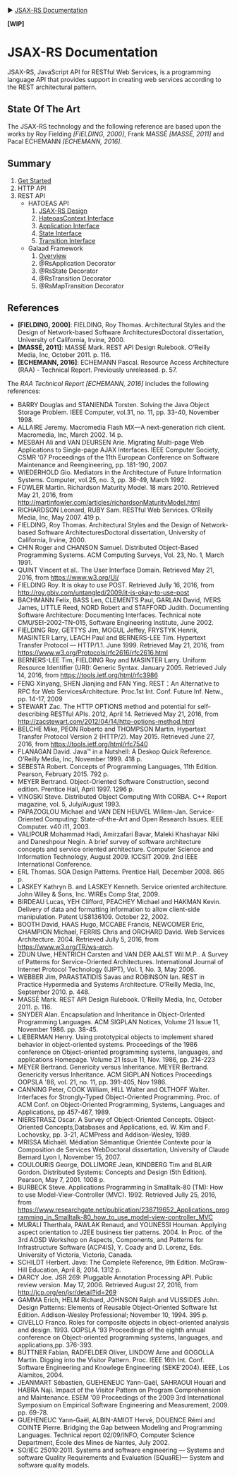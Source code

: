 :arrow_forward: [JSAX-RS Documentation](./jsax-rs-reference.md)

**[WIP]**

# JSAX-RS Documentation

JSAX-RS, JavaScript API for RESTful Web Services, is a programming language API that provides support in creating web services according to the REST architectural pattern.

## State Of The Art

The JSAX-RS technology and the following reference are based upon the works by Roy Fielding _[FIELDING, 2000]_, Frank MASSÉ _[MASSÉ, 2011]_ and Pacal ECHEMANN _[ECHEMANN, 2016]_.

## Summary

1. [Get Started](./jsax-rs-get-started.md)
2. HTTP API
3. REST API
   - HATOEAS API
      1. [JSAX-RS Design](./jsax-rs-hatoeas-api-design.md)
      1. [HateoasContext Interface](./jsax-rs-hateoascontext-interface.md)
      1. [Application Interface](./jsax-rs-application-interface.md)
      1. [State Interface](./jsax-rs-state-interface.md)
      1. [Transition Interface](./jsax-rs-transition-interface.md)
   - Galaad Framework
      1. [Overview](./jsax-rs-galaad-overview.md)
      1. @RsApplication Decorator
      1. @RsState Decorator
      1. @RsTransition Decorator
      1. @RsMapTransition Decorator

## References

- **[FIELDING, 2000]**: FIELDING, Roy Thomas. Architectural Styles and the Design of Network-based Software ArchitecturesDoctoral dissertation, University of California, Irvine, 2000.
- **[MASSÉ, 2011]**:  MASSÉ Mark. REST API Design Rulebook. O’Reilly Media, Inc, October 2011. p. 116.
- **[ECHEMANN, 2016]**: ECHEMANN Pascal. Resource Access Architecture (RAA) - Technical Report. Previously unreleased. p. 57.

The _RAA Technical Report [ECHEMANN, 2016]_ includes the following references:

- BARRY Douglas and STANIENDA Torsten. Solving the Java Object Storage Problem.  IEEE Computer, vol.31, no. 11, pp. 33-40, November 1998. 
- ALLAIRE Jeremy. Macromedia Flash MX—A next-generation rich client. Macromedia, Inc,  March 2002. 14 p. 
- MESBAH Ali and VAN DEURSEN Arie. Migrating Multi-page Web Applications to Single-page AJAX Interfaces. IEEE Computer Society, CSMR '07 Proceedings of the 11th European Conference on Software Maintenance and Reengineering, pp. 181-190, 2007. 
- WIEDERHOLD Gio. Mediators in the Architecture of Future Information Systems.  Computer, vol.25, no. 3, pp. 38-49, March 1992. 
- FOWLER Martin. Richardson Maturity Model. 18 mars 2010. Retrieved May 21, 2016, from http://martinfowler.com/articles/richardsonMaturityModel.html 
- RICHARDSON Leonard, RUBY Sam. RESTful Web Services. O’Reilly Media, Inc, May 2007. 419 p.
- FIELDING, Roy Thomas. Architectural Styles and the Design of Network-based Software ArchitecturesDoctoral dissertation, University of California, Irvine, 2000.
- CHIN Roger and CHANSON Samuel. Distributed Object-Based Programming Systems.  ACM Computing Surveys, Vol. 23, No. 1, March 1991. 
- QUINT Vincent et al.. The User Interface Domain. Retrieved May 21, 2016, from https://www.w3.org/UI/ 
- FIELDING Roy. It is okay to use POST. Retrieved Jully 16, 2016, from http://roy.gbiv.com/untangled/2009/it-is-okay-to-use-post 
- BACHMANN Felix, BASS Len, CLEMENTS Paul, GARLAN David, IVERS James, LITTLE Reed, NORD Robert and STAFFORD Judith. Documenting Software Architecture: Documenting Interfaces. Technical note CMU/SEI-2002-TN-015, Software Engineering Institute, June 2002.
- FIELDING Roy, GETTYS Jim, MOGUL Jeffey, FRYSTYK Henrik, MASINTER Larry, LEACH Paul and BERNERS-LEE Tim. Hypertext Transfer Protocol — HTTP/1.1. June 1999. Retrieved May 21, 2016, from https://www.w3.org/Protocols/rfc2616/rfc2616.html 
- BERNERS-LEE Tim, FIELDING Roy and MASINTER Larry. Uniform Resource Identifier (URI): Generic Syntax. January 2005. Retrieved July 14, 2016, from https://tools.ietf.org/html/rfc3986 
- FENG Xinyang, SHEN Jianjing and FAN Ying. REST：An Alternative to RPC for Web ServicesArchitecture. Proc.1st Int. Conf. Future Inf. Netw., pp. 14-17, 2009 
- STEWART Zac. The HTTP OPTIONS method and potential for self-describing RESTful APIs. 2012, April 14. Retrieved May 21, 2016, from http://zacstewart.com/2012/04/14/http-options-method.html 
- BELCHE Mike, PEON Roberto and THOMPSON Martin. Hypertext Transfer Protocol Version 2 (HTTP/2). May 2015. Retrieved June 27, 2016, from https://tools.ietf.org/html/rfc7540 
- FLANAGAN David. Java™ in a Nutshell: A Deskop Quick Reference. O’Reilly Media, Inc, November 1999. 418 p.
- SEBESTA Robert. Concepts of Programming Languages, 11th Edition.  Pearson, February 2015. 792 p. 
- MEYER Bertrand. Object-Oriented Software Construction, second edition. Prentice Hall, April 1997. 1296  p.
- VINOSKI Steve. Distributed Object Computing With CORBA.  C++ Report magazine, vol. 5, July/August 1993. 
- PAPAZOGLOU Michael and VAN DEN HEUVEL Willem-Jan. Service-Oriented Computing: State-of-the-Art and Open Research Issues.  IEEE Computer. v40 i11, 2003. 
- VALIPOUR Mohammad Hadi, Amirzafari Bavar, Maleki Khashayar Niki and Daneshpour Negin. A brief survey of software architecture concepts and service oriented architecture. Computer Science and Information Technology, August 2009. ICCSIT 2009. 2nd IEEE International Conference. 
- ERL Thomas. SOA Design Patterns. Prentice Hall, December 2008. 865 p.
- LASKEY Kathryn B. and LASKEY Kenneth. Service oriented architecture.  John Wiley & Sons, Inc. WIREs Comp Stat, 2009. 
- BIRDEAU Lucas, YEH Clifford, PEACHEY Michael and HAKMAN Kevin. Delivery of data and formatting information to allow client-side manipulation. Patent US8136109. October 22, 2002.
- BOOTH David, HAAS Hugo, MCCABE Francis, NEWCOMER Eric, CHAMPION Michael, FERRIS Chris and ORCHARD David. Web Services Architecture. 2004. Retrieved Jully 5, 2016, from https://www.w3.org/TR/ws-arch. 
- ZDUN Uwe, HENTRICH Carsten and VAN DER AALST Wil M.P.. A Survey of Patterns for Service-Oriented Architectures.  International Journal of Internet Protocol Technology (IJIPT), Vol. 1, No. 3, May 2006.  
- WEBBER Jim, PARASTATIDIS Savas and ROBINSON Ian. REST in Practice Hypermedia and Systems Architecture. O’Reilly Media, Inc, September 2010. p. 448.
- MASSÉ Mark. REST API Design Rulebook. O’Reilly Media, Inc, October 2011. p. 116.
- SNYDER Alan. Encapsulation and Inheritance in Object-Orlented Programming Languages.  ACM SIGPLAN Notices, Volume 21 Issue 11, November 1986.  pp. 38-45. 
- LIEBERMAN Henry. Using prototypical objects to implement shared behavior in object-oriented systems.  Proceedings of the 1986 conference on Object-oriented programming systems, languages, and applications Homepage. Volume 21 Issue 11, Nov. 1986, pp. 214-223  
- MEYER Bertrand. Genericity versus Inheritance.  MEYER Bertrand. Genericity versus Inheritance. ACM SIGPLAN Notices Proceedings OOPSLA '86, vol. 21, no. 11, pp. 391-405, Nov 1986. 
- CANNING Peter, COOK William, HILL Walter and OLTHOFF Walter. Interfaces for Strongly-Typed Object-Oriented Programming.  Proc. of ACM Conf. on Object-Oriented Programming, Systems, Languages and Applications, pp 457-467, 1989.  
- NIERSTRASZ Oscar. A Survey of Object-Oriented Concepts.  Object-Oriented Concepts,Databases and Applications, ed. W. Kim and F. Lochovsky, pp. 3-21, ACMPress and Addison-Wesley, 1989. 
- MRISSA Michaël. Médiation Sémantique Orientée Contexte pour la Composition de Services WebDoctoral dissertation, University of Claude Bernard Lyon I, November 15, 2007.
- COULOURIS George, DOLLIMORE Jean, KINDBERG Tim and BLAIR Gordon. Distributed Systems: Concepts and Design (5th Edition). Pearson, May 7, 2001. 1008 p.
- BURBECK Steve. Applications Programming in Smalltalk-80 (TM): How to use Model-View-Controller (MVC). 1992.  Retrieved Jully 25, 2016, from https://www.researchgate.net/publication/238719652_Applications_programming_in_Smalltalk-80_how_to_use_model-view-controller_MVC 
- MURALI Therthala, PAWLAK Renaud, and YOUNESSI Houman. Applying aspect orientation to J2EE business tier patterns.  2004. In Proc. of the 3rd AOSD Workshop on Aspects, Components, and Patterns for Infrastructure Software (ACP4IS), Y. Coady and D. Lorenz, Eds. University of Victoria, Victoria, Canada. 
- SCHILDT  Herbert. Java: The Complete Reference, 9th Edition. McGraw-Hill Education, April 8, 2014. 1312 p.
- DARCY Joe. JSR 269: Pluggable Annotation Processing API. Public review version. May 17, 2006. Retrieved August 27, 2016, from http://jcp.org/en/jsr/detail?id=269 
- GAMMA Erich, HELM Richard, JOHNSON Ralph and VLISSIDES John. Design Patterns: Elements of Reusable Object-Oriented Software 1st Edition. Addison-Wesley Professional; November 10, 1994. 395 p.
- CIVELLO Franco. Roles for composite objects in object-oriented analysis and design.  1993. OOPSLA '93 Proceedings of the eighth annual conference on Object-oriented programming systems, languages, and applications,pp. 376-393. 
- BÜTTNER Fabian, RADFELDER Oliver, LINDOW Arne and GOGOLLA Martin. Digging into the Visitor Pattern.  Proc. IEEE 16th Int. Conf. Software Engineering and Knowlege Engineering (SEKE’2004). IEEE, Los Alamitos, 2004. 
- JEANMART Sébastien, GUEHENEUC Yann-Gaël, SAHRAOUI Houari and HABRA Naji. Impact of the Visitor Pattern on Program Comprehension and Maintenance.  ESEM '09 Proceedings of the 2009 3rd International Symposium on Empirical Software Engineering and Measurement, 2009. pp. 69-78. 
- GUEHENEUC Yann-Gaël, ALBIN-AMIOT Hervé, DOUENCE Rémi and COINTE Pierre. Bridging the Gap between Modeling and Programming Languages. Technical report 02/09/INFO, Computer Science Department, École des Mines de Nantes, July 2002. 
- SO/IEC 25010:2011. Systems and software engineering — Systems and software Quality Requirements and Evaluation (SQuaRE)— System and software quality models.  
